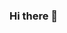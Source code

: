 ### Hi there 👋

<!--
**MasterDADDii/MasterDADDii** is a ✨ _special_ ✨ repository because its `README.md` (this file) appears on your GitHub profile.

Here are some ideas to get you started:

- 🔭 I’m currently working on shit ...
- 🌱 I’m currently learning poop...
- 👯 I’m looking to collaborate on .doop..
- 🤔 I’m looking for help with .u..
- 💬 Ask me about ...u
- 📫 How to reach me: ...u
- 😄 Pronouns: ...u
- ⚡ Fun fact: ...me...
-->
